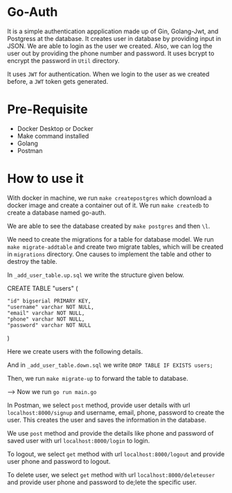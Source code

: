 # Go-Auth

It is a simple authentication appplication made up of Gin, Golang-Jwt, and Postgress at the database. It creates user in database by providing input in JSON. We are able to login as the user we created. Also, we can log the user out by providing the phone number and password. It uses bcrypt to encrypt the password in `Util` directory.

It uses `JWT` for authentication. When we login to the user as we created before, a `JWT` token gets generated.

# Pre-Requisite

* Docker Desktop or Docker
* Make command installed
* Golang
* Postman

# How to use it

With docker in machine, we run `make createpostgres` which download a docker image and create a container out of it. We run `make createdb` to create a database named go-auth.

We are able to see the database created by `make postgres` and then `\l`.

We need to create the migrations for a table for database model. We run `make migrate-addtable` and create two migrate tables, which will be created in `migrations` directory. One causes to implement the table and other to destroy the table.

In `_add_user_table.up.sql` we write the structure given below.

CREATE TABLE "users" (

    "id" bigserial PRIMARY KEY,
    "username" varchar NOT NULL,
    "email" varchar NOT NULL,
    "phone" varchar NOT NULL,
    "password" varchar NOT NULL
    
)

Here we create users with the following details.

And in `_add_user_table.down.sql` we write `DROP TABLE IF EXISTS users;` 

Then, we run `make migrate-up` to forward the table to database.

--> Now we run `go run main.go`

In Postman, we select `post` method, provide user details with url `localhost:8000/signup` and
username, email, phone, password to create the user. This creates the user and saves the information in the database.

We use `post` method and provide the details like phone and password of saved user with url `localhost:8000/login` to login.

To logout, we select `get` method with url `localhost:8000/logout` and provide user phone and password to logout.

To delete user, we select `get` method with url `localhost:8000/deleteuser` and provide user phone and password to de;lete the specific user.




